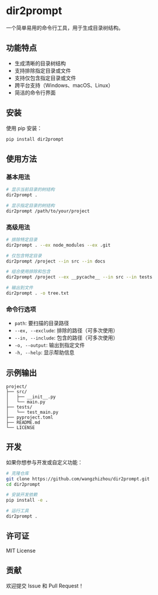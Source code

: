 # dir2prompt

一个简单易用的命令行工具，用于生成目录树结构。

## 功能特点

- 生成清晰的目录树结构
- 支持排除指定目录或文件
- 支持仅包含指定目录或文件
- 跨平台支持（Windows、macOS、Linux）
- 简洁的命令行界面

## 安装

使用 pip 安装：

```bash
pip install dir2prompt
```

## 使用方法

### 基本用法

```bash
# 显示当前目录的树结构
dir2prompt .

# 显示指定目录的树结构
dir2prompt /path/to/your/project
```

### 高级用法

```bash
# 排除特定目录
dir2prompt . --ex node_modules --ex .git

# 仅包含特定目录
dir2prompt /project --in src --in docs

# 组合使用排除和包含
dir2prompt /project --ex __pycache__ --in src --in tests

# 输出到文件
dir2prompt . -o tree.txt
```

### 命令行选项

- `path`: 要扫描的目录路径
- `--ex, --exclude`: 排除的路径（可多次使用）
- `--in, --include`: 包含的路径（可多次使用）
- `-o, --output`: 输出到指定文件
- `-h, --help`: 显示帮助信息

## 示例输出

```
project/
├── src/
│   ├── __init__.py
│   └── main.py
├── tests/
│   └── test_main.py
├── pyproject.toml
├── README.md
└── LICENSE
```

## 开发

如果你想参与开发或自定义功能：

```bash
# 克隆仓库
git clone https://github.com/wangzhizhou/dir2prompt.git
cd dir2prompt

# 安装开发依赖
pip install -e .

# 运行工具
dir2prompt .
```

## 许可证

MIT License

## 贡献

欢迎提交 Issue 和 Pull Request！